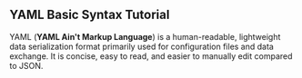 ## YAML Basic Syntax Tutorial

YAML (**YAML Ain't Markup Language**) is a human-readable, lightweight data serialization format primarily used for configuration files and data exchange. It is concise, easy to read, and easier to manually edit compared to JSON.
